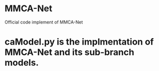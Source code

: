# MMCA-Net
Official code implement of MMCA-Net
# caModel.py is the implmentation of MMCA-Net and its sub-branch models.
